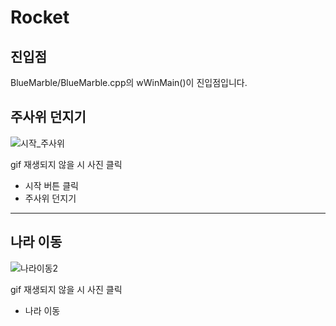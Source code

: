 # Rocket

## 진입점
BlueMarble/BlueMarble.cpp의 wWinMain()이 진입점입니다.


## 주사위 던지기
![시작_주사위](https://github.com/SidViciouz/Rocket/assets/70373435/008a6355-a44b-43ab-82ac-a89685f3fbcc)

gif 재생되지 않을 시 사진 클릭

* 시작 버튼 클릭
* 주사위 던지기


---------------


## 나라 이동
![나라이동2](https://github.com/SidViciouz/Rocket/assets/70373435/43c03c01-029c-459f-8a76-b84f5330ebb5)

gif 재생되지 않을 시 사진 클릭

* 나라 이동



